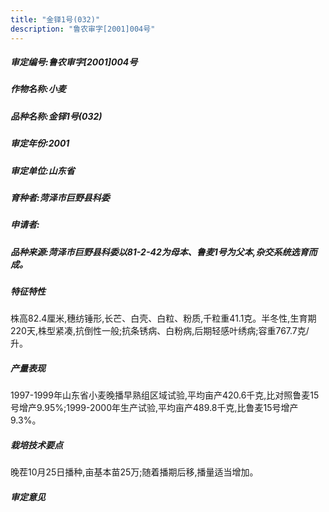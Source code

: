 ```yaml
---
title: "金铎1号(032)"
description: "鲁农审字[2001]004号"
---
```

##### 审定编号:鲁农审字[2001]004号

##### 作物名称:小麦

##### 品种名称:金铎1号(032)

##### 审定年份:2001

##### 审定单位:山东省

##### 育种者:菏泽市巨野县科委

##### 申请者:

##### 品种来源:菏泽市巨野县科委以81-2-42为母本、鲁麦1号为父本,杂交系统选育而成。

##### 特征特性
株高82.4厘米,穗纺锤形,长芒、白壳、白粒、粉质,千粒重41.1克。半冬性,生育期220天,株型紧凑,抗倒性一般;抗条锈病、白粉病,后期轻感叶绣病;容重767.7克/升。

##### 产量表现
1997-1999年山东省小麦晚播早熟组区域试验,平均亩产420.6千克,比对照鲁麦15号增产9.95%;1999-2000年生产试验,平均亩产489.8千克,比鲁麦15号增产9.3%。

##### 栽培技术要点
晚茬10月25日播种,亩基本苗25万;随着播期后移,播量适当增加。

##### 审定意见

